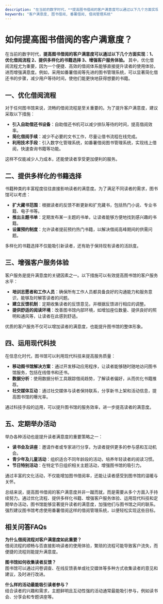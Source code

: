 ```yaml
---
description: "在当前的数字时代，**提高图书借阅的客户满意度可以通过以下几个方面实现：1、优化借阅流程 2、提供多样化的书籍选择 3、增强客户服务体验。** 其中，优化借阅流程尤为重要，因为一个便捷、高效的借阅体系能够直接提升读者的使用体验，进而增强满意度。例如，采用如番薯借阅等先进的图书管理系统，可以显著简化借还书的步骤，减少用户等待时间，使他们能更快地获得想要的书籍。"
keywords: "客户满意度, 图书借阅, 番薯借阅, 借阅管理系统"
---
```

# 如何提高图书借阅的客户满意度？

在当前的数字时代，**提高图书借阅的客户满意度可以通过以下几个方面实现：1、优化借阅流程 2、提供多样化的书籍选择 3、增强客户服务体验。** 其中，优化借阅流程尤为重要，因为一个便捷、高效的借阅体系能够直接提升读者的使用体验，进而增强满意度。例如，采用如番薯借阅等先进的图书管理系统，可以显著简化借还书的步骤，减少用户等待时间，使他们能更快地获得想要的书籍。

## **一、优化借阅流程**

对于任何图书馆来说，流畅的借阅流程是至关重要的。为了提升客户满意度，建议采取以下措施：

- **引入自助借还书设备**：自助借还书机可以减少排队等待的时间，提高借阅效率。
- **简化借阅手续**：减少不必要的文书工作，尽量让借书流程在线完成。
- **利用技术手段**：引入数字化管理系统，如番薯借阅图书管理系统，实现线上借阅，快速查询书籍等功能。

这样不仅能减少人力成本，还能使读者享受更加便利的服务。

## **二、提供多样化的书籍选择**

书籍种类的丰富程度往往直接影响读者的满意度。为了满足不同读者的需求，图书馆可以考虑：

- **扩大藏书范围**：根据读者的反馈不断更新和扩充藏书，包括热门小说、专业书籍、电子书等。
- **推出主题书单**：定期发布某一主题的书单，让读者能够方便地找到感兴趣的书籍。
- **设置预约制度**：允许读者提前预约热门书籍，以解决借阅高峰期间的供需问题。

多样化的书籍选择不仅能吸引新读者，还有助于保持现有读者的活跃度。

## **三、增强客户服务体验**

客户服务是提升满意度的关键因素之一。以下措施可以有效提高图书馆的客户服务水平：

- **培训志愿者和工作人员**：确保所有工作人员都具备良好的沟通能力和服务意识，能够及时解答读者的问题。
- **建立反馈机制**：定期收集读者的反馈意见，并根据反馈进行相应的调整。
- **提供舒适的阅读环境**：改善图书馆内部环境，如增加座位数量、提供良好的照明和通风等，让读者在此感到舒适。

优质的客户服务不仅可以增加读者的满意度，也能提升图书馆的整体形象。

## **四、运用现代科技**

在信息化时代，图书馆可以利用现代科技来提高服务质量：

- **移动图书馆解决方案**：通过开发移动应用程序，让读者能够随时随地访问图书馆服务，包括在线借书和还书。
- **数据分析**：使用数据分析工具跟踪借阅趋势，了解读者偏好，从而优化书籍推荐。
- **社交媒体互动**：通过社交媒体与读者保持联系，分享新书上架和活动信息，提高图书馆的曝光率。

通过科技手段的运用，可以提升图书馆的服务效率，进一步提高读者的满意度。

## **五、定期举办活动**

举办各种活动也是提升读者满意度的重要策略之一：

- **读书会及讲座**：邀请作者或专家进行分享，为读者提供更多的参与感和互动机会。
- **青少年及儿童活动**：组织适合不同年龄段的活动，培养年轻读者的阅读习惯。
- **节日特别活动**：在特定节日组织相关主题活动，增强图书馆的吸引力。

通过丰富的文化活动，不仅能增加图书借阅率，还能让读者感受到图书馆的温暖与关怀。

总结来说，提高图书借阅的客户满意度并非一蹴而就，而是需要从多个方面入手持续努力。通过优化流程、提供多样化书籍、增强客户服务体验、运用现代科技和定期举办活动，图书馆能够显著提升读者的满意度，加强他们与图书馆之间的联系。强烈建议图书馆考虑使用番薯借阅这样的借阅管理系统，以便轻松实现这些目标。

## 相关问答FAQs

**为什么借阅流程对客户满意度如此重要？**  
借阅流程的顺畅与否直接影响读者的使用体验，繁琐的流程可能导致客户流失，而便捷的流程则能提升满意度。

**图书馆如何收集读者反馈？**  
图书馆可以通过问卷调查、在线反馈表单或社交媒体等多种方式收集读者的意见和建议，及时进行改进。

**什么样的活动最能吸引读者参与？**  
结合读者的兴趣和需求，主题鲜明且互动性强的活动通常最能吸引参与，例如读书会、分享会和专题讲座等。
